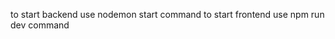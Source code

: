 to start backend  use     nodemon start     command
to start frontend use      npm run dev      command

